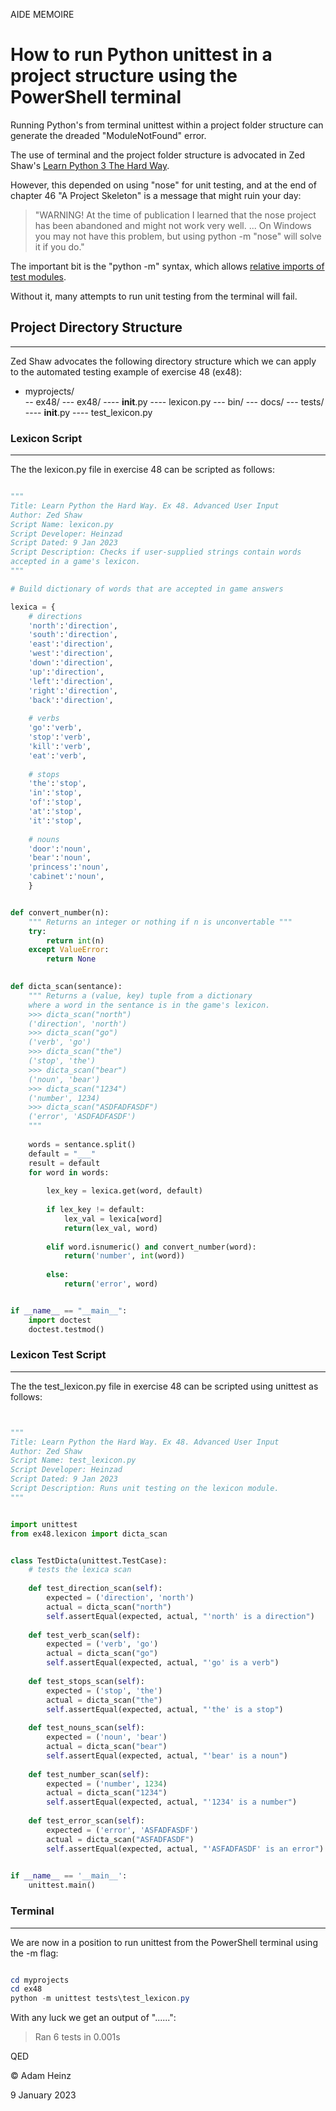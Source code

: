 AIDE MEMOIRE 

How to run Python unittest in a project structure using the PowerShell terminal 
=============================================================================== 

Running Python's from terminal unittest within a project folder structure can generate the dreaded "ModuleNotFound" error. 

The use of terminal and the project folder structure is advocated in Zed Shaw's [Learn Python 3 The Hard Way](https://learnpythonthehardway.org/python3/). 

However, this depended on using "nose" for unit testing, and at the end of chapter 46 "A Project Skeleton" is a message that might ruin your day: 

> "WARNING! At the time of publication I learned that the nose project has been abandoned and might not work very well. ... On Windows you may not have this problem, but using python -m "nose" will solve it if you do." 

The important bit is the "python -m" syntax, which allows [relative imports of test modules](https://peps.python.org/pep-0338/#import-statements-and-the-main-module). 

Without it, many attempts to run unit testing from the terminal will fail. 

## Project Directory Structure 
--- 

Zed Shaw advocates the following directory structure which we can apply to the automated testing example of exercise 48 (ex48): 

- myprojects/  
    -- ex48/ 
        --- ex48/
            ---- __init__.py 
            ---- lexicon.py
        --- bin/ 
        --- docs/
        --- tests/
            ---- __init__.py
            ---- test_lexicon.py 



### Lexicon Script 
--- 

The the lexicon.py file in exercise 48 can be scripted as follows: 

```python 

""" 
Title: Learn Python the Hard Way. Ex 48. Advanced User Input 
Author: Zed Shaw 
Script Name: lexicon.py
Script Developer: Heinzad 
Script Dated: 9 Jan 2023 
Script Description: Checks if user-supplied strings contain words 
accepted in a game's lexicon. 
""" 

# Build dictionary of words that are accepted in game answers 

lexica = {
    # directions 
    'north':'direction',
    'south':'direction',
    'east':'direction',
    'west':'direction',
    'down':'direction',
    'up':'direction',
    'left':'direction',
    'right':'direction',
    'back':'direction',
    
    # verbs 
    'go':'verb',
    'stop':'verb',
    'kill':'verb',
    'eat':'verb',
    
    # stops 
    'the':'stop',
    'in':'stop',
    'of':'stop',
    'at':'stop',
    'it':'stop', 
    
    # nouns 
    'door':'noun',
    'bear':'noun',
    'princess':'noun',
    'cabinet':'noun',
    } 


def convert_number(n): 
	""" Returns an integer or nothing if n is unconvertable """ 
    try: 
        return int(n) 
    except ValueError: 
        return None  

    
def dicta_scan(sentance): 
    """ Returns a (value, key) tuple from a dictionary 
	where a word in the sentance is in the game's lexicon. 
    >>> dicta_scan("north")
    ('direction', 'north')   
    >>> dicta_scan("go")
    ('verb', 'go')   
    >>> dicta_scan("the")
    ('stop', 'the')   
    >>> dicta_scan("bear")
    ('noun', 'bear')   
    >>> dicta_scan("1234")
    ('number', 1234)    
    >>> dicta_scan("ASDFADFASDF")
    ('error', 'ASDFADFASDF')   
    """ 
    
    words = sentance.split() 
    default = "___" 
    result = default 
    for word in words: 
        
        lex_key = lexica.get(word, default)  
        
        if lex_key != default: 
            lex_val = lexica[word] 
            return(lex_val, word) 
        
        elif word.isnumeric() and convert_number(word): 
            return('number', int(word)) 
        
        else: 
            return('error', word)    


if __name__ == "__main__":
    import doctest
    doctest.testmod() 

``` 

### Lexicon Test Script 
--- 

The the test_lexicon.py file in exercise 48 can be scripted using unittest as follows: 

```python 


""" 
Title: Learn Python the Hard Way. Ex 48. Advanced User Input 
Author: Zed Shaw 
Script Name: test_lexicon.py
Script Developer: Heinzad 
Script Dated: 9 Jan 2023 
Script Description: Runs unit testing on the lexicon module.  
""" 


import unittest
from ex48.lexicon import dicta_scan


class TestDicta(unittest.TestCase): 
    # tests the lexica scan  
    
    def test_direction_scan(self): 
        expected = ('direction', 'north') 
        actual = dicta_scan("north") 
        self.assertEqual(expected, actual, "'north' is a direction")
        
    def test_verb_scan(self): 
        expected = ('verb', 'go') 
        actual = dicta_scan("go") 
        self.assertEqual(expected, actual, "'go' is a verb")    
        
    def test_stops_scan(self): 
        expected = ('stop', 'the') 
        actual = dicta_scan("the") 
        self.assertEqual(expected, actual, "'the' is a stop")
        
    def test_nouns_scan(self): 
        expected = ('noun', 'bear') 
        actual = dicta_scan("bear") 
        self.assertEqual(expected, actual, "'bear' is a noun") 
        
    def test_number_scan(self): 
        expected = ('number', 1234) 
        actual = dicta_scan("1234") 
        self.assertEqual(expected, actual, "'1234' is a number")
        
    def test_error_scan(self): 
        expected = ('error', 'ASFADFASDF') 
        actual = dicta_scan("ASFADFASDF") 
        self.assertEqual(expected, actual, "'ASFADFASDF' is an error")
   

if __name__ == '__main__':
	unittest.main() 

```

### Terminal 
--- 

We are now in a position to run unittest from the PowerShell terminal using the -m flag: 

```powershell 

cd myprojects
cd ex48 
python -m unittest tests\test_lexicon.py 

``` 

With any luck we get an output of "......": 

> Ran 6 tests in 0.001s 





QED 

© Adam Heinz 

9 January 2023 
 
